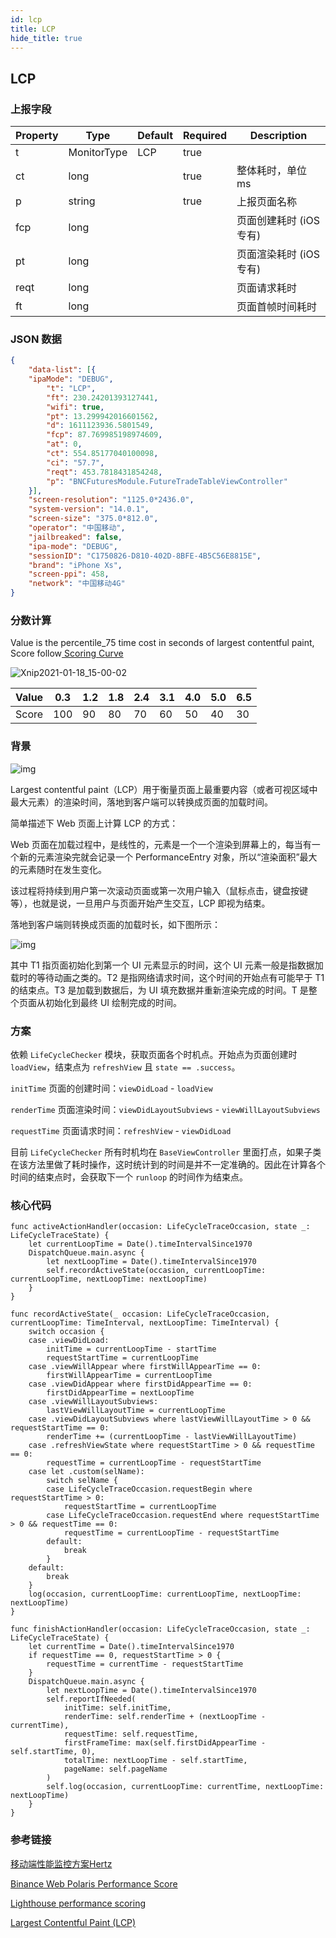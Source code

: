 ```yaml
---
id: lcp
title: LCP
hide_title: true
---
```


## LCP

### 上报字段

| Property | Type        | Default | Required | Description            |
| -------- | ----------- | ------- | -------- | ---------------------- |
| t        | MonitorType | LCP     | true     |                        |
| ct       | long        |         | true     | 整体耗时，单位ms       |
| p        | string      |         | true     | 上报页面名称           |
| fcp      | long        |         |          | 页面创建耗时 (iOS专有) |
| pt       | long        |         |          | 页面渲染耗时 (iOS专有) |
| reqt     | long        |         |          | 页面请求耗时           |
| ft       | long        |         |          | 页面首帧时间耗时       |

### JSON 数据

```json
{
    "data-list": [{
    "ipaMode": "DEBUG",
		"t": "LCP",
		"ft": 230.24201393127441,
		"wifi": true,
		"pt": 13.299942016601562,
		"d": 1611123936.5801549,
		"fcp": 87.769985198974609,
		"at": 0,
		"ct": 554.85177040100098,
		"ci": "57.7",
		"reqt": 453.7818431854248,
		"p": "BNCFuturesModule.FutureTradeTableViewController"
    }],
    "screen-resolution": "1125.0*2436.0",
    "system-version": "14.0.1",
    "screen-size": "375.0*812.0",
    "operator": "中国移动",
    "jailbreaked": false,
    "ipa-mode": "DEBUG",
    "sessionID": "C1750826-D810-402D-8BFE-4B5C56E8815E",
    "brand": "iPhone Xs",
    "screen-ppi": 458,
    "network": "中国移动4G"
}
```

### 分数计算

Value is the percentile_75 time cost in seconds of largest contentful paint, Score follow[ Scoring Curve](https://docs.google.com/document/d/1evdX-oOSL_Sg1Zan8yTXn8Z7_O_6RJEFF_HLk0atzd0/edit#heading=h.1rogx99ve37v)

![Xnip2021-01-18_15-00-02](https://static.devfdg.net/static/mono-static/docs-ui/img/Xnip2021-01-18_15-00-02.jpg)

| Value | 0.3  | 1.2  | 1.8  | 2.4  | 3.1  | 4.0  | 5.0  | 6.5  |
| ----- | ---- | ---- | ---- | ---- | ---- | ---- | ---- | ---- |
| Score | 100  | 90   | 80   | 70   | 60   | 50   | 40   | 30   |

### 背景

![img](https://web.dev/vitals/lcp_8x2.svg)

Largest contentful paint（LCP）用于衡量页面上最重要内容（或者可视区域中最大元素）的渲染时间，落地到客户端可以转换成页面的加载时间。

简单描述下 Web 页面上计算 LCP 的方式：

Web 页面在加载过程中，是线性的，元素是一个一个渲染到屏幕上的，每当有一个新的元素渲染完就会记录一个 PerformanceEntry 对象，所以“渲染面积”最大的元素随时在发生变化。

该过程将持续到用户第一次滚动页面或第一次用户输入（鼠标点击，键盘按键等），也就是说，一旦用户与页面开始产生交互，LCP 即视为结束。

落地到客户端则转换成页面的加载时长，如下图所示：

![img](https://awps-assets.meituan.net/mit-x/blog-images-bundle-2016/d8f483a5.png)

其中 T1 指页面初始化到第一个 UI 元素显示的时间，这个 UI 元素一般是指数据加载时的等待动画之类的。T2 是指网络请求时间，这个时间的开始点有可能早于 T1 的结束点。T3 是加载到数据后，为 UI 填充数据并重新渲染完成的时间。T 是整个页面从初始化到最终 UI 绘制完成的时间。

### 方案

依赖 `LifeCycleChecker` 模块，获取页面各个时机点。开始点为页面创建时 `loadView`，结束点为 `refreshView` 且 `state == .success`。

`initTime` 页面的创建时间：`viewDidLoad` - `loadView`

`renderTime` 页面渲染时间：`viewDidLayoutSubviews` - `viewWillLayoutSubviews`

`requestTime` 页面请求时间：`refreshView` - `viewDidLoad`

目前 `LifeCycleChecker` 所有时机均在 `BaseViewController` 里面打点，如果子类在该方法里做了耗时操作，这时统计到的时间是并不一定准确的。因此在计算各个时间的结束点时，会获取下一个 `runloop` 的时间作为结束点。

### 核心代码

```
func activeActionHandler(occasion: LifeCycleTraceOccasion, state _: LifeCycleTraceState) {
    let currentLoopTime = Date().timeIntervalSince1970
    DispatchQueue.main.async {
        let nextLoopTime = Date().timeIntervalSince1970
        self.recordActiveState(occasion, currentLoopTime: currentLoopTime, nextLoopTime: nextLoopTime)
    }
}

func recordActiveState(_ occasion: LifeCycleTraceOccasion, currentLoopTime: TimeInterval, nextLoopTime: TimeInterval) {
    switch occasion {
    case .viewDidLoad:
        initTime = currentLoopTime - startTime
        requestStartTime = currentLoopTime
    case .viewWillAppear where firstWillAppearTime == 0:
        firstWillAppearTime = currentLoopTime
    case .viewDidAppear where firstDidAppearTime == 0:
        firstDidAppearTime = nextLoopTime
    case .viewWillLayoutSubviews:
        lastViewWillLayoutTime = currentLoopTime
    case .viewDidLayoutSubviews where lastViewWillLayoutTime > 0 && requestStartTime == 0:
        renderTime += (currentLoopTime - lastViewWillLayoutTime)
    case .refreshViewState where requestStartTime > 0 && requestTime == 0:
        requestTime = currentLoopTime - requestStartTime
    case let .custom(selName):
        switch selName {
        case LifeCycleTraceOccasion.requestBegin where requestStartTime > 0:
            requestStartTime = currentLoopTime
        case LifeCycleTraceOccasion.requestEnd where requestStartTime > 0 && requestTime == 0:
            requestTime = currentLoopTime - requestStartTime
        default:
            break
        }
    default:
        break
    }
    log(occasion, currentLoopTime: currentLoopTime, nextLoopTime: nextLoopTime)
}

func finishActionHandler(occasion: LifeCycleTraceOccasion, state _: LifeCycleTraceState) {
    let currentTime = Date().timeIntervalSince1970
    if requestTime == 0, requestStartTime > 0 {
        requestTime = currentTime - requestStartTime
    }
    DispatchQueue.main.async {
        let nextLoopTime = Date().timeIntervalSince1970
        self.reportIfNeeded(
            initTime: self.initTime,
            renderTime: self.renderTime + (nextLoopTime - currentTime),
            requestTime: self.requestTime,
            firstFrameTime: max(self.firstDidAppearTime - self.startTime, 0),
            totalTime: nextLoopTime - self.startTime,
            pageName: self.pageName
        )
        self.log(occasion, currentLoopTime: currentTime, nextLoopTime: nextLoopTime)
    }
}
```

### 参考链接

[移动端性能监控方案Hertz](https://tech.meituan.com/2016/12/19/hertz.html#页面加载时间)

[Binance Web Polaris Performance Score](https://docs.google.com/document/d/1evdX-oOSL_Sg1Zan8yTXn8Z7_O_6RJEFF_HLk0atzd0/edit#heading=h.3i77smbzi7b0)

[Lighthouse performance scoring](https://web.dev/performance-scoring/)

[Largest Contentful Paint (LCP)](https://web.dev/lcp/)
